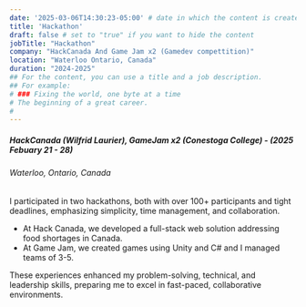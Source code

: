 ```yaml
---
date: '2025-03-06T14:30:23-05:00' # date in which the content is created - defaults to "today"
title: 'Hackathon'
draft: false # set to "true" if you want to hide the content 
jobTitle: "Hackathon"
company: "HackCanada And Game Jam x2 (Gamedev compettition)"
location: "Waterloo Ontario, Canada"
duration: "2024-2025"
## For the content, you can use a title and a job description.
## For example:
# ### Fixing the world, one byte at a time
# The beginning of a great career. 
# 
---
```


##### HackCanada (Wilfrid Laurier), GameJam x2 (Conestoga College) - (2025 Febuary 21 - 28)
######  Waterloo, Ontario, Canada
I participated in two hackathons, both with over 100+ participants and tight deadlines, emphasizing simplicity, time management, and collaboration. 
- At Hack Canada, we developed a full-stack web solution addressing food shortages in Canada.
- At Game Jam, we created games using Unity and C# and I managed teams of 3-5. 

These experiences enhanced my problem-solving, technical, and leadership skills, preparing me to excel in fast-paced, collaborative environments.
